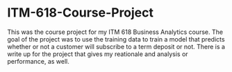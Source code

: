 # ITM-618-Course-Project

This was the course project for my ITM 618 Business Analytics course. The goal of the project was to use the training data to train a model that predicts whether or not a customer will subscribe to a term deposit or not. There is a write up for the project that gives my reationale and analysis or performance, as well. 
